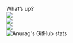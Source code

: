 What’s up? <br>
<a href="https://doyeop.com/" target="_blank"><img src="https://img.shields.io/badge/뱃지레이블-배경색?style=#21759B&logo=21759B&logoColor=로고색상"/></a><br>
<a href="https://doyeop.com/" target="_blank"><img src="https://img.shields.io/badge/뱃지레이블-배경색?style=#21759B&logo=로고&logoColor=로고색상"/></a><br>
<a href="https://doyeop.com/" target="_blank"><img src="https://img.shields.io/badge/뱃지레이블-배경색?style=#21759B&logo=로고&logoColor=로고색상"/></a><br>
![Anurag's GitHub stats](https://github-readme-stats.vercel.app/api?username=doyeoplay&show_icons=true&theme=radical)

